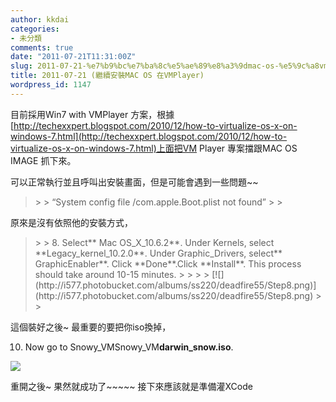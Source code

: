 ```yaml
---
author: kkdai
categories:
- 未分類
comments: true
date: "2011-07-21T11:31:00Z"
slug: 2011-07-21-%e7%b9%bc%e7%ba%8c%e5%ae%89%e8%a3%9dmac-os-%e5%9c%a8vmplayer
title: 2011-07-21 (繼續安裝MAC OS 在VMPlayer)
wordpress_id: 1147
---
```


目前採用Win7 with VMPlayer 方案，根據[http://techexxpert.blogspot.com/2010/12/how-to-virtualize-os-x-on-windows-7.html](http://techexxpert.blogspot.com/2010/12/how-to-virtualize-os-x-on-windows-7.html)上面把VM Player 專案擋跟MAC OS IMAGE 抓下來。

 

可以正常執行並且呼叫出安裝畫面，但是可能會遇到一些問題~~ 

 

<blockquote>  
> 
> “System config file /com.apple.Boot.plist not found”
> 
> </blockquote>

 

原來是沒有依照他的安裝方式，

 

<blockquote>  
> 
> 8. Select** Mac OS_X_10.6.2**. Under Kernels, select **Legacy_kernel_10.2.0**. Under Graphic_Drivers, select** GraphicEnabler**. Click **Done**.Click **Install**. This process should take around 10-15 minutes. 
> 
>    
> 
> [![](http://i577.photobucket.com/albums/ss220/deadfire55/Step8.png)](http://i577.photobucket.com/albums/ss220/deadfire55/Step8.png)
> 
> </blockquote>

 

這個裝好之後~ 最重要的要把你iso換掉， 

 

10. Now go to Snowy_VMSnowy_VM**darwin_snow.iso**. 

 

[![](http://i577.photobucket.com/albums/ss220/deadfire55/step10.png)](http://i577.photobucket.com/albums/ss220/deadfire55/step10.png)

 

 

重開之後~ 果然就成功了~~~~~ 接下來應該就是準備灌XCode
